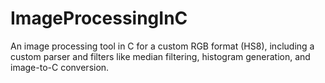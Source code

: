 # ImageProcessingInC
An image processing tool in C for a custom RGB format (HS8), including a custom parser and filters like median filtering, histogram generation, and image-to-C conversion. 
